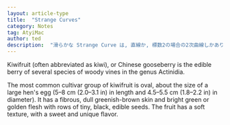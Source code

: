 ```yaml
---
layout: article-type
title:  "Strange Curves"
category: Notes
tag: AtyiMac
author: ted
description:  "滑らかな Strange Curve は, 直線か, 標数2の場合の2次曲線しかあり得ないことを示します. "
---
```

Kiwifruit (often abbreviated as kiwi), or Chinese gooseberry is the edible
berry of several species of woody vines in the genus Actinidia.

The most common cultivar group of kiwifruit is oval, about the size of a large
hen's egg (5–8 cm (2.0–3.1 in) in length and 4.5–5.5 cm (1.8–2.2 in) in
diameter). It has a fibrous, dull greenish-brown skin and bright green or
golden flesh with rows of tiny, black, edible seeds. The fruit has a soft
texture, with a sweet and unique flavor.
